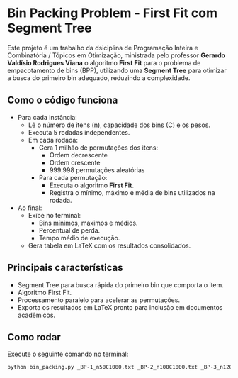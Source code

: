 # Bin Packing Problem - First Fit com Segment Tree

Este projeto é um trabalho da dsiciplina de Programação Inteira e Combinatória / Tópicos em Otimização, ministrada pelo professor **Gerardo Valdísio Rodrigues Viana** o algoritmo **First Fit** para o problema de empacotamento de bins (BPP), utilizando uma **Segment Tree** para otimizar a busca do primeiro bin adequado, reduzindo a complexidade.

## Como o código funciona

- Para cada instância:
  - Lê o número de itens (n), capacidade dos bins (C) e os pesos.
  - Executa 5 rodadas independentes.
  - Em cada rodada:
    - Gera 1 milhão de permutações dos itens:
      - Ordem decrescente
      - Ordem crescente
      - 999.998 permutações aleatórias
    - Para cada permutação:
      - Executa o algoritmo **First Fit**.
      - Registra o mínimo, máximo e média de bins utilizados na rodada.
- Ao final:
  - Exibe no terminal:
    - Bins mínimos, máximos e médios.
    - Percentual de perda.
    - Tempo médio de execução.
  - Gera tabela em LaTeX com os resultados consolidados.

## Principais características

- Segment Tree para busca rápida do primeiro bin que comporta o item.
- Algoritmo First Fit.
- Processamento paralelo para acelerar as permutações.
- Exporta os resultados em LaTeX pronto para inclusão em documentos acadêmicos.

## Como rodar

Execute o seguinte comando no terminal:

```bash
python bin_packing.py _BP-1_n50C1000.txt _BP-2_n100C1000.txt _BP-3_n120C150.txt _BP-4_n200C1000.txt _BP-5_n250C150.txt _BP-6_n500C150.txt _BP-7_n1000C150.txt
